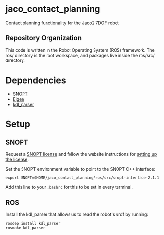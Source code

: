 # jaco_contact_planning
Contact planning functionality for the Jaco2 7DOF robot

## Repository Organization
This code is written in the Robot Operating System (ROS) framework. The ros/ directory is the root workspace, and packages live inside the ros/src/ directory.

# Dependencies 
* [SNOPT](https://ccom.ucsd.edu/~optimizers/solvers/snopt/)
* [Eigen](http://eigen.tuxfamily.org/index.php?title=Main_Page#Download)
* [kdl_parser](http://wiki.ros.org/kdl_parser/Tutorials/Start%20using%20the%20KDL%20parser)

# Setup
## SNOPT
Request a [SNOPT license](https://ccom.ucsd.edu/~optimizers/downloads/) and follow the website instructions for [setting up the license](https://ccom.ucsd.edu/~optimizers/faq/). 

Set the SNOPT environment variable to point to the SNOPT C++ interface:
```
export SNOPT=$HOME/jaco_contact_planning/ros/src/snopt-interface-2.1.1
````
Add this line to your ```.bashrc``` for this to be set in every terminal. 

## ROS
Install the kdl_parser that allows us to read the robot's urdf by running:
```
rosdep install kdl_parser
rosmake kdl_parser
```
